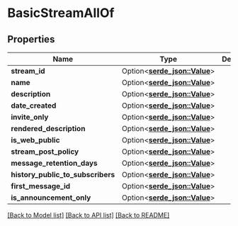 # BasicStreamAllOf

## Properties

Name | Type | Description | Notes
------------ | ------------- | ------------- | -------------
**stream_id** | Option<[**serde_json::Value**](.md)> |  | [optional]
**name** | Option<[**serde_json::Value**](.md)> |  | [optional]
**description** | Option<[**serde_json::Value**](.md)> |  | [optional]
**date_created** | Option<[**serde_json::Value**](.md)> |  | [optional]
**invite_only** | Option<[**serde_json::Value**](.md)> |  | [optional]
**rendered_description** | Option<[**serde_json::Value**](.md)> |  | [optional]
**is_web_public** | Option<[**serde_json::Value**](.md)> |  | [optional]
**stream_post_policy** | Option<[**serde_json::Value**](.md)> |  | [optional]
**message_retention_days** | Option<[**serde_json::Value**](.md)> |  | [optional]
**history_public_to_subscribers** | Option<[**serde_json::Value**](.md)> |  | [optional]
**first_message_id** | Option<[**serde_json::Value**](.md)> |  | [optional]
**is_announcement_only** | Option<[**serde_json::Value**](.md)> |  | [optional]

[[Back to Model list]](../README.md#documentation-for-models) [[Back to API list]](../README.md#documentation-for-api-endpoints) [[Back to README]](../README.md)


